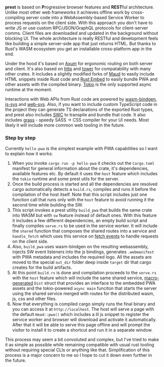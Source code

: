 **prest** is based on **P**rogressive browser features and **REST**ful architecture. Unlike most other web frameworks it achieves offline work by cross-compiling server code into a WebAssembly-based Service Worker to process requests on the client side. With this approach you don't have to write JS or use custom RPC/JSON/GraphQL protocols for client-server comms. Client files are downloaded and updated in the background without blocking UI. The whole architecture is really RESTful and development feels like building a simple server-side app that just returns HTML. But thanks to Rust's WASM ecosystem you get an installable cross-platform app in the end.  

Under the hood it's based on [Axum](https://github.com/tokio-rs/axum) for ergonomic routing on both server and client. It's also based on [http](https://docs.rs/http/latest/http/) and [tower](https://docs.rs/tower/latest/tower/) for compatability with many other crates. It includes a slightly modified forks of [Maud](https://maud.lambda.xyz/) to easily include HTML snippets inside Rust code and [Rust Embed](https://github.com/pyrossh/rust-embed) to easily bundle PWA and other assets with the compiled binary. [Tokio](https://docs.rs/tokio/latest/tokio/) is the only supported async runtime at the moment.

Interactions with Web APIs from Rust code are powered by [wasm-bindgen](https://rustwasm.github.io/wasm-bindgen/), [js-sys](https://rustwasm.github.io/wasm-bindgen/contributing/js-sys/index.html) and [web-sys](https://rustwasm.github.io/wasm-bindgen/contributing/web-sys/index.html). Also, if you want to include custom TypeScript code in the project they can generate TS declarations of the exported Rust types, and prest also includes [SWC](https://swc.rs/) to transpile and bundle that code. It also includes [grass](https://docs.rs/grass/latest/grass/) - speedy SASS -> CSS compiler for your UI needs. Most likely it will include more common web tooling in the future.

### Step by step
Currently `hello-pwa` is the simplest example with PWA capabilities so I want to explain how it works:
1. When you invoke `cargo run -p hello-pwa` it checks out the `Cargo.toml` manifest for general information about the crate, it's dependencies, available features etc. By default it uses the `host` feature which includes the `tokio` runtime and some prest utils for the server.
2. Once the build process is started and all the dependencies are resolved cargo automatically detects a `build.rs`, compiles and runs it before the compilation of the host itself. Note that this script includes just one function call that runs only with the `host` feature to avoid running it the second time while building the SW.
3. This script invokes a prest utility `build_pwa` that builds the same crate into WASM but with `sw` feature instead of default ones. With this feature it includes a few different dependencies, an empty build script and finally compiles `serve.rs` to be used in the service worker. It will include the `shared` function that composes the shared routes into a service and `handle_fetch` which uses this service on [fetch events](https://developer.mozilla.org/en-US/docs/Web/API/FetchEvent) to handle requests on the client side.
4. Also, `build_pwa` uses wasm-bindgen on the resulting webassembly, injects SW event listeners into the js bindings, generates `.webmanifest` with PWA metadata and includes the required logo. All the assets are moved to the special `out_dir` folder deep inside `target` dir that cargo creates for the build artifacts.
5. At this point `build.rs` is done and compilation proceeds to the `serve.rs` with the `host` feature which will include the same shared service, [macro-generated](https://doc.rust-lang.org/book/ch19-06-macros.html) `Dist` struct that provides an interface to the embedded PWA assets and the tokio-powered `async main` funciton that starts the server using the shared service merged with routes for the distributed wasm, js, css and other files.
6. Now that everything is compiled cargo simply runs the final binary and you can access it at `http://localhost`. The host will serve a page with the default `Head::pwa()` which includes a lil js snippet to register the service worker and browser will download and activate it automatically. After that it will be able to serve this page offline and will prompt the visitor to install it to create a shortcut and run it in a separate window.

This process may seem a bit convoluted and complex, but I've tried to make it as simple as possible while remaining compatible with usual rust tooling without requiring special CLIs or anything like that. Simplification of this process is a major concern to me so I hope to cut it down even further in the future.